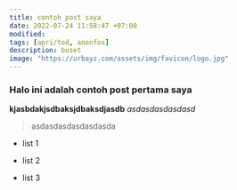 ```yaml
---
title: contoh post saya
date: 2022-07-24 11:58:47 +07:00
modified: 
tags: [apri/tod, anonfox]
description: buset
image: "https://urbayz.com/assets/img/favicon/logo.jpg"
---
```


### Halo ini adalah contoh post pertama saya

**kjasbdakjsdbaksjdbaksdjasdb** _asdasdasdasdasd_ 

> asdasdasdasdasdasda

- list 1

- list 2

- list 3
